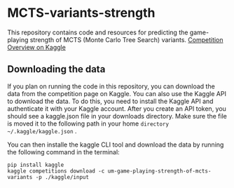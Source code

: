 # MCTS-variants-strength
This repository contains code and resources for predicting the game-playing strength of MCTS (Monte Carlo Tree Search) variants.
[Competition Overview on Kaggle](https://www.kaggle.com/competitions/um-game-playing-strength-of-mcts-variants/overview)

## Downloading the data
If you plan on running the code in this repository, you can download the data from the competition page on Kaggle. You can also use the Kaggle API to download the data. To do this, you need to install the Kaggle API and authenticate it with your Kaggle account. After you create an API token, you should see a kaggle.json file in your downloads directory. Make sure the file is moved it to the following path in your home `directory ~/.kaggle/kaggle.json` . 

You can then installe the kaggle CLI tool and download the data by running the following command in the terminal:
```
pip install kaggle
kaggle competitions download -c um-game-playing-strength-of-mcts-variants -p ./kaggle/input
```